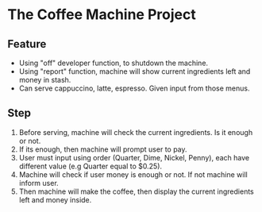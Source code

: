 # The Coffee Machine Project

## Feature

- Using "off" developer function, to shutdown the machine.
- Using "report" function, machine will show current ingredients left and money in stash.
- Can serve cappuccino, latte, espresso. Given input from those menus.

## Step

1. Before serving, machine will check the current ingredients. Is it enough or not.
1. If its enough, then machine will prompt user to pay.
1. User must input using order (Quarter, Dime, Nickel, Penny), each have different value (e.g Quarter equal to $0.25).
1. Machine will check if user money is enough or not. If not machine will inform user.
1. Then machine will make the coffee, then display the current ingredients left and money inside.
